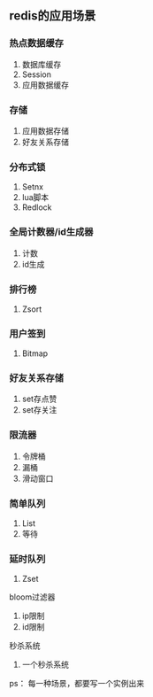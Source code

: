 
## redis的应用场景
### 热点数据缓存
1. 数据库缓存
2. Session
3. 应用数据缓存

### 存储
1. 应用数据存储
2. 好友关系存储

### 分布式锁
1. Setnx
2. lua脚本
3. Redlock

### 全局计数器/id生成器
1. 计数
2. id生成

### 排行榜
1. Zsort

### 用户签到
1. Bitmap

### 好友关系存储
1. set存点赞
2. set存关注

### 限流器
1. 令牌桶
2. 漏桶
3. 滑动窗口

### 简单队列
1. List
2. 等待

### 延时队列
1. Zset

bloom过滤器
1. ip限制
2. id限制

秒杀系统
1. 一个秒杀系统

ps： 
每一种场景，都要写一个实例出来
